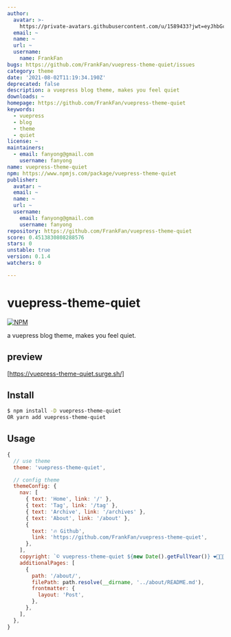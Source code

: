 ```yaml
---
author:
  avatar: >-
    https://private-avatars.githubusercontent.com/u/1589433?jwt=eyJhbGciOiJIUzI1NiIsInR5cCI6IkpXVCJ9.eyJpc3MiOiJnaXRodWIuY29tIiwiYXVkIjoicmF3LmdpdGh1YnVzZXJjb250ZW50LmNvbSIsImtleSI6ImtleTEiLCJleHAiOjE3MzQ2NzM3NDAsIm5iZiI6MTczNDY3MjU0MCwicGF0aCI6Ii91LzE1ODk0MzMifQ.aLJnbX8vEy-1WNtH-G4sQvRFW4T_To4k6mOPRL1o0xs&v=4
  email: ~
  name: ~
  url: ~
  username:
    name: FrankFan
bugs: https://github.com/FrankFan/vuepress-theme-quiet/issues
category: theme
date: '2021-08-02T11:19:34.190Z'
deprecated: false
description: a vuepress blog theme, makes you feel quiet
downloads: ~
homepage: https://github.com/FrankFan/vuepress-theme-quiet
keywords:
  - vuepress
  - blog
  - theme
  - quiet
license: ~
maintainers:
  - email: fanyong@gmail.com
    username: fanyong
name: vuepress-theme-quiet
npm: https://www.npmjs.com/package/vuepress-theme-quiet
publisher:
  avatar: ~
  email: ~
  name: ~
  url: ~
  username:
    email: fanyong@gmail.com
    username: fanyong
repository: https://github.com/FrankFan/vuepress-theme-quiet
score: 0.4513830808288576
stars: 0
unstable: true
version: 0.1.4
watchers: 0

---
```


# vuepress-theme-quiet

[![NPM](https://nodei.co/npm/vuepress-theme-quiet.png)](https://npmjs.org/package/vuepress-theme-quiet)

a vuepress blog theme, makes you feel quiet.

## preview

[https://vuepress-theme-quiet.surge.sh/]

## Install

```bash
$ npm install -D vuepress-theme-quiet
OR yarn add vuepress-theme-quiet
```

## Usage

```js
{
  // use theme
  theme: 'vuepress-theme-quiet',

  // config theme
  themeConfig: {
    nav: [
      { text: 'Home', link: '/' },
      { text: 'Tag', link: '/tag' },
      { text: 'Archive', link: '/archives' },
      { text: 'About', link: '/about' },
      {
        text: '🔥 Github',
        link: 'https://github.com/FrankFan/vuepress-theme-quiet',
      },
    ],
    copyright: `© vuepress-theme-quiet ${new Date().getFullYear()} ❤️🧡💚💛💜💙`,
    additionalPages: [
      {
        path: '/about/',
        filePath: path.resolve(__dirname, '../about/README.md'),
        frontmatter: {
          layout: 'Post',
        },
      },
    ],
  },
}
```

